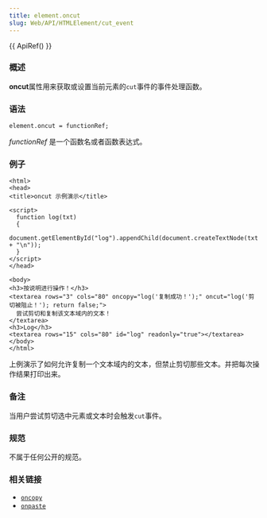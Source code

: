 ```yaml
---
title: element.oncut
slug: Web/API/HTMLElement/cut_event
---
```


{{ ApiRef() }}

### 概述

**oncut**属性用来获取或设置当前元素的`cut`事件的事件处理函数。

### 语法

```plain
element.oncut = functionRef;
```

_functionRef_ 是一个函数名或者函数表达式。

### 例子

```plain
<html>
<head>
<title>oncut 示例演示</title>

<script>
  function log(txt)
  {
    document.getElementById("log").appendChild(document.createTextNode(txt + "\n"));
  }
</script>
</head>

<body>
<h3>按说明进行操作！</h3>
<textarea rows="3" cols="80" oncopy="log('复制成功！');" oncut="log('剪切被阻止！'); return false;">
  尝试剪切和复制该文本域内的文本！
</textarea>
<h3>Log</h3>
<textarea rows="15" cols="80" id="log" readonly="true"></textarea>
</body>
</html>
```

上例演示了如何允许复制一个文本域内的文本，但禁止剪切那些文本。并把每次操作结果打印出来。

### 备注

当用户尝试剪切选中元素或文本时会触发`cut`事件。

### 规范

不属于任何公开的规范。

### 相关链接

- [`oncopy`](/zh-CN/DOM/element.oncopy)
- [`onpaste`](/zh-CN/DOM/element.onpaste)
